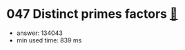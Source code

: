 047 Distinct primes factors [:link:](http://projecteuler.net/problem=47)  
========================

- answer: 134043 
- min used time: 839 ms

